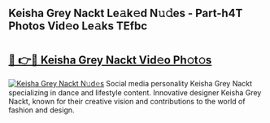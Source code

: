 ## Keisha Grey Nackt Le𝚊k𝚎d N𝚞𝚍es - Part-h4T Photos Vid𝚎o Le𝚊ks TEfbc

# <h2><a href="http://fb0ayv.evod.top/?m=Keisha+Grey+Nackt">🔗 👉🔴 Keisha Grey Nackt Vid𝚎o Ph𝚘t𝚘s</a></h2>

[![Keisha Grey Nackt N𝚞d𝚎s](https://i.imgur.com/8V9OHl7.gif)](http://fb0ayv.evod.top/?m=Keisha+Grey+Nackt)
Social media personality Keisha Grey Nackt specializing in dance and lifestyle content. Innovative designer Keisha Grey Nackt, known for their creative vision and contributions to the world of fashion and design. 
